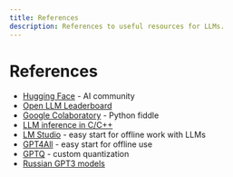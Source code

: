 ```yaml
---
title: References
description: References to useful resources for LLMs.
---
```


# References

* [Hugging Face](https://huggingface.co/) - AI community
* [Open LLM Leaderboard](https://huggingface.co/spaces/open-llm-leaderboard/open_llm_leaderboard)
* [Google Colaboratory](https://colab.research.google.com/) - Python fiddle
* [LLM inference in C/C++](https://github.com/ggerganov/llama.cpp)
* [LM Studio](https://lmstudio.ai/) - easy start for offline work with LLMs
* [GPT4All](https://www.nomic.ai/gpt4all) - easy start for offline use
* [GPTQ](https://github.com/IST-DASLab/gptq) - custom quantization
* [Russian GPT3 models](https://github.com/ai-forever/ru-gpts)
